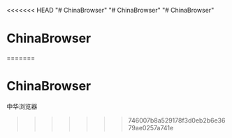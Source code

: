 <<<<<<< HEAD
"# ChinaBrowser" 
"# ChinaBrowser" 
"# ChinaBrowser" 
# ChinaBrowser
=======
# ChinaBrowser
中华浏览器
>>>>>>> 746007b8a529178f3d0eb2b6e3679ae0257a741e
